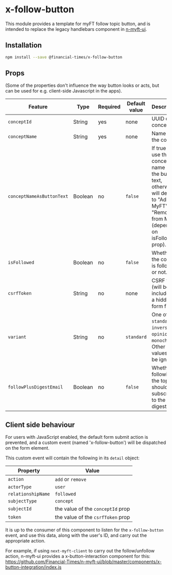 # x-follow-button

This module provides a template for myFT follow topic button, and is intended to replace the legacy handlebars component in [n-myft-ui](https://github.com/Financial-Times/n-myft-ui/tree/master/components/follow-button).

## Installation

```bash
npm install --save @financial-times/x-follow-button
```

## Props

(Some of the properties don't influence the way button looks or acts, but can be used for e.g. client-side Javascript in the apps).

Feature                     | Type    | Required | Default value  | Description
----------------------------|---------|----------|----------------|---------------
`conceptId`                 | String  | yes      | none           | UUID of the concept
`conceptName`               | String  | yes      | none           | Name of the concept
`conceptNameAsButtonText`   | Boolean | no       | `false`        | If true will use the concept name as the button text, otherwise will default to "Add to MyFT" or "Remove from MyFT" (depending on isFollowed prop).
`isFollowed`                | Boolean | no       | `false`        | Whether the concept is followed or not.
`csrfToken`                 | String  | no       | none           | CSRF token (will be included in a hidden form field).
`variant`                   | String  | no       | `standard`     | One of `standard`, `inverse`, `opinion` or `monochrome`. Other values will be ignored.
`followPlusDigestEmail`     | Boolean | no       | `false`        | Whether following the topic should also subscribe to the digest.

## Client side behaviour

For users with JavaScript enabled, the default form submit action is prevented, and a custom event (named 'x-follow-button') will be dispatched on the form element.

This custom event will contain the following in its `detail` object:

Property           | Value
-------------------|-----------------
`action`           | `add` or `remove`
`actorType`        | `user`
`relationshipName` | `followed`
`subjectType`      | `concept`
`subjectId`        | the value of the `conceptId` prop
`token`            | the value of the `csrfToken` prop

It is up to the consumer of this component to listen for the `x-follow-button` event, and use this data, along with the user's ID, and carry out the appropriate action.

For example, if using `next-myft-client` to carry out the follow/unfollow action, n-myft-ui provides a x-button-interaction component for this:
https://github.com/Financial-Times/n-myft-ui/blob/master/components/x-button-integration/index.js
